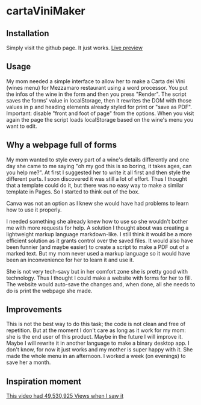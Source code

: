 # cartaViniMaker
## Installation
Simply visit the github page. It just works.
[Live preview](https://andreaiaia.github.io/cartaViniMaker/)
## Usage
My mom needed a simple interface to allow her to make a Carta dei Vini (wines menu) for Mezzamaro restaurant using a word processor.
You put the infos of the wine in the form and then you press "Render".
The script saves the forms' value in localStorage, then it rewrites the DOM with those values in p and heading elements already styled for print or "save as PDF".
Important: disable "front and foot of page" from the options.
When you visit again the page the script loads localStorage based on the wine's menu you want to edit.

## Why a webpage full of forms
My mom wanted to style every part of a wine's details differently and one day she came to me saying "oh my god this is so boring, it takes ages, can you help me?".
At first I suggested her to write it all first and then style the different parts. I soon discovered it was still a lot of effort. Thus I thought that a template could do it, but there was no easy way to make a similar template in Pages. So I started to think out of the box.

Canva was not an option as I knew she would have had problems to learn how to use it properly.

I needed something she already knew how to use so she wouldn't bother me with more requests for help.
A solution I thought about was creating a lightweight markup language markdown-like. I still think it would be a more efficient solution as it grants control over the saved files. It would also have been funnier (and maybe easier) to create a script to make a PDF out of a marked text. But my mom never used a markup language so it would have been an inconvenience for her to learn it and use it.

She is not very tech-savy but in her comfort zone she is pretty good with technology. Thus I thought I could make a website with forms for her to fill. The website would auto-save the changes and, when done, all she needs to do is print the webpage she made.

## Improvements
This is not the best way to do this task; the code is not clean and free of repetition.
But at the moment I don't care as long as it work for my mom: she is the end user of this product.
Maybe in the future I will improve it. Maybe I will rewrite it in another language to make a binary desktop app. I don't know, for now it just works and my mother is super happy with it. She made the whole menu in an afternoon. 
I worked a week (on evenings) to save her a month.

## Inspiration moment
[This video had 49,530,925 Views when I saw it](https://www.youtube.com/watch?v=BxV14h0kFs0)